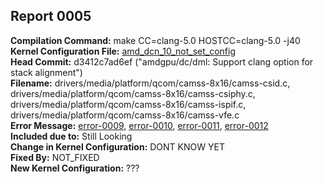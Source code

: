 ## Report 0005 #  
**Compilation Command:** make CC=clang-5.0 HOSTCC=clang-5.0 -j40  
**Kernel Configuration File:** [amd_dcn_10_not_set_config](../config-files/amd_dcn_10_not_set_config)  
**Head Commit:** d3412c7ad6ef ("amdgpu/dc/dml: Support clang option for stack alignment")  
**Filename:** drivers/media/platform/qcom/camss-8x16/camss-csid.c, drivers/media/platform/qcom/camss-8x16/camss-csiphy.c, drivers/media/platform/qcom/camss-8x16/camss-ispif.c, drivers/media/platform/qcom/camss-8x16/camss-vfe.c  
**Error Message:** [error-0009](../error-files/error0009.md), [error-0010](../error-files/error0010.md), [error-0011](../error-files/error0011.md), [error-0012](../error-files/error0012.md)  
**Included due to:** Still Looking  
**Change in Kernel Configuration:** DONT KNOW YET  
**Fixed By:** NOT_FIXED  
**New Kernel Configuration:** ???  
